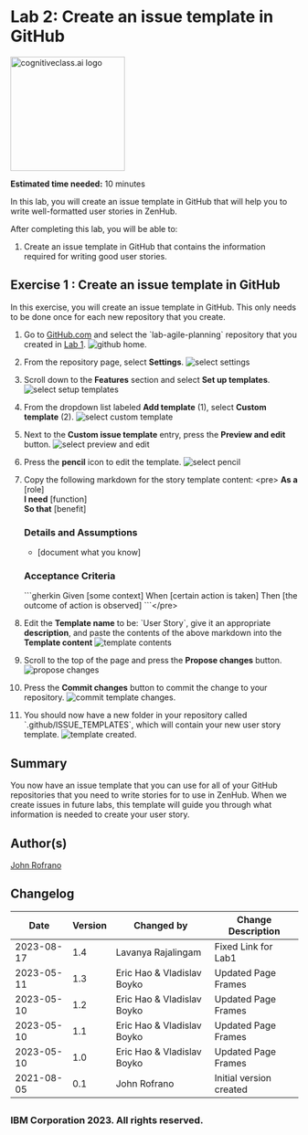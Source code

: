 # Lab 2: Create an issue template in GitHub

<img src="https://cf-courses-data.s3.us.cloud-object-storage.appdomain.cloud/IBMSkillsNetwork-WD0231EN-SkillsNetwork/IDSN-logo.png" width="200" alt="cognitiveclass.ai logo">

**Estimated time needed:** 10 minutes

In this lab, you will create an issue template in GitHub that will help you to write well-formatted user stories in ZenHub.



After completing this lab, you will be able to:

1. Create an issue template in GitHub that contains the information required for writing good user stories.

## Exercise 1 : Create an issue template in GitHub

In this exercise, you will create an issue template in GitHub. This only needs to be done once for each new repository that you create.

1. Go to [GitHub.com](http://github.com) and select the &#x60;lab-agile-planning&#x60; repository that you created in [Lab 1](https://cf-courses-data.s3.us.cloud-object-storage.appdomain.cloud/IBM-CD0116EN-SkillsNetwork/labs/module_2/lab_1/lab1-get-set-up-in-zenhub.md.html).
    ![github home](https://cf-courses-data.s3.us.cloud-object-storage.appdomain.cloud/IBM-CD0116EN-SkillsNetwork/labs/module_2/lab_2/images/lab2-select-repository.png).

1. From the repository page, select **Settings**.
    ![select settings](https://cf-courses-data.s3.us.cloud-object-storage.appdomain.cloud/IBM-CD0116EN-SkillsNetwork/labs/module_2/lab_2/images/lab2-select-settings.png)

1. Scroll down to the **Features** section and select **Set up templates**.
    ![select setup templates](https://cf-courses-data.s3.us.cloud-object-storage.appdomain.cloud/IBM-CD0116EN-SkillsNetwork/labs/module_2/lab_2/images/lab2-select-setup-templates.png)

1. From the dropdown list labeled **Add template** (1), select **Custom template** (2).
    ![select custom template](https://cf-courses-data.s3.us.cloud-object-storage.appdomain.cloud/IBM-CD0116EN-SkillsNetwork/labs/module_2/lab_2/images/lab2-select-custom-template.png)

1. Next to the **Custom issue template** entry, press the **Preview and edit** button.
    ![select preview and edit](https://cf-courses-data.s3.us.cloud-object-storage.appdomain.cloud/IBM-CD0116EN-SkillsNetwork/labs/module_2/lab_2/images/lab2-select-preview-edit.png)

1. Press the **pencil** icon to edit the template.
    ![select pencil](https://cf-courses-data.s3.us.cloud-object-storage.appdomain.cloud/IBM-CD0116EN-SkillsNetwork/labs/module_2/lab_2/images/lab2-edit-template.png)

1. Copy the following markdown for the story template content:
    &lt;pre&gt;
    **As a** [role]  
    **I need** [function]  
    **So that** [benefit]  
      
    ### Details and Assumptions
    * [document what you know]
      
    ### Acceptance Criteria  
      
    &#x60;&#x60;&#x60;gherkin
    Given [some context]
    When [certain action is taken]
    Then [the outcome of action is observed]
    &#x60;&#x60;&#x60;&lt;/pre&gt;

1. Edit the **Template name** to be: &#x60;User Story&#x60;, give it an appropriate **description**, and paste the contents of the above markdown into the **Template content**
    ![template contents](https://cf-courses-data.s3.us.cloud-object-storage.appdomain.cloud/IBM-CD0116EN-SkillsNetwork/labs/module_2/lab_2/images/lab2-template-contents.png)

1. Scroll to the top of the page and press the **Propose changes** button.
    ![propose changes](https://cf-courses-data.s3.us.cloud-object-storage.appdomain.cloud/IBM-CD0116EN-SkillsNetwork/labs/module_2/lab_2/images/lab2-propose-changes.png)

1. Press the **Commit changes** button to commit the change to your repository.
    ![commit template changes](https://cf-courses-data.s3.us.cloud-object-storage.appdomain.cloud/IBM-CD0116EN-SkillsNetwork/labs/module_2/lab_2/images/lab2-commit-template-changes.png).

1. You should now have a new folder in your repository called &#x60;.github/ISSUE_TEMPLATES&#x60;, which will contain your new user story template.
    ![template created](https://cf-courses-data.s3.us.cloud-object-storage.appdomain.cloud/IBM-CD0116EN-SkillsNetwork/labs/module_2/lab_2/images/lab2-template-created.png).

## Summary

You now have an issue template that you can use for all of your GitHub repositories that you need to write stories for to use in ZenHub. When we create issues in future labs, this template will guide you through what information is needed to create your user story.

## Author(s)

[John Rofrano](https://www.coursera.org/instructor/johnrofrano)

## Changelog
| Date | Version | Changed by | Change Description |
|------|--------|--------|---------|
|2023-08-17| 1.4 | Lavanya Rajalingam | Fixed Link for Lab1 |
|2023-05-11| 1.3 | Eric Hao &amp; Vladislav Boyko | Updated Page Frames |
|2023-05-10| 1.2 | Eric Hao &amp; Vladislav Boyko | Updated Page Frames |
|2023-05-10| 1.1 | Eric Hao &amp; Vladislav Boyko | Updated Page Frames |
|2023-05-10| 1.0 | Eric Hao &amp; Vladislav Boyko | Updated Page Frames |
| 2021-08-05 | 0.1 | John Rofrano | Initial version created |
## <h3 style="align:center;">IBM Corporation 2023. All rights reserved. <h3>
